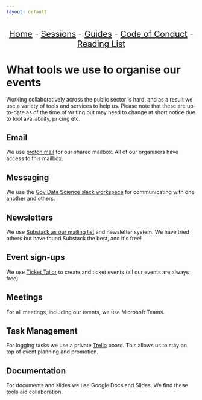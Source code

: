 ```yaml
---
layout: default
---
```


<center>
<p align="center" style="font-size:22px">
<a href="https://data-ethics-and-society.github.io/data-ethics-and-society-reading-group">Home</a> 
- <a href="https://data-ethics-and-society.github.io/data-ethics-and-society-reading-group/SESSIONS.html">Sessions</a> 
- <a href="https://data-ethics-and-society.github.io/data-ethics-and-society-reading-group/Guides/guides.html">Guides</a> 
- <a href="https://data-ethics-and-society.github.io/data-ethics-and-society-reading-group/code-of-conduct.html">Code of Conduct</a> 
- <a href="https://data-ethics-and-society.github.io/data-ethics-and-society-reading-group/READING-LIST.html">Reading List</a>
</p>
</center>

# What tools we use to organise our events

Working collaboratively across the public sector is hard, and as a result we use a variety of tools and services to help us. Please note that these are up-to-date as of the time of writing but may need to change at short notice due to tool availability, pricing etc.

## Email

We use [proton mail](https://proton.me/mail) for our shared mailbox. All of our organisers have access to this mailbox.

## Messaging

We use the [Gov Data Science slack workspace](https://govdatascience.slack.com) for communicating with one another and others.

## Newsletters

We use [Substack as our mailing list](https://xgovdataethics.substack.com/welcome) and newsletter system. We have tried others but have found Substack the best, and it's free!

## Event sign-ups

We use [Ticket Tailor](https://www.tickettailor.com/) to create and ticket events (all our events are always free).

## Meetings

For all meetings, including our events, we use Microsoft Teams.

## Task Management

For logging tasks we use a private [Trello](https://trello.com/) board. This allows us to stay on top of event planning and promotion.

## Documentation

For documents and slides we use Google Docs and Slides. We find these tools aid collaboration.

